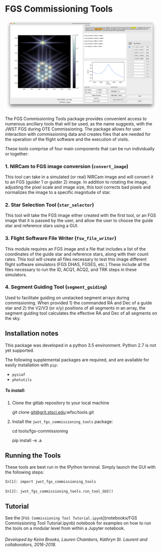 FGS Commissioning Tools
=======================

![GUI](notebooks/FGSCommTools_GUI.png)

The FGS Commissioning Tools package provides convenient access to  numerous ancillary tools that will be used, as the name suggests, with the JWST FGS during OTE Commissioning. The package allows for user interaction with commissioning data and creates files that are needed for the operation of the flight software and the execution of visits.

These tools comprise of four main components that can be run individually
or together:

### 1. NIRCam to FGS image conversion (``convert_image``)
This tool can take in a simulated (or real) NIRCam image and will convert
it to an FGS (guider 1 or guider 2) image. In addition to rotating the image,
adjusting the pixel scale and image size, this tool corrects bad pixels and
normalizes the image to a specific magnitude of star.


### 2. Star Selection Tool (``star_selector``)
This tool will take the FGS image either created with the first tool, or
an FGS image that it is passed by the user, and allow the user to choose
the guide star and reference stars using a GUI.


### 3. Flight Software File Writer (``fsw_file_writer``)
This module requires an FGS image and a file that includes a list of the
coordinates of the guide star and reference stars, along with their count
rates. This tool will create all files necessary to test this image different
flight software simulators (FGS DHAS, FGSES, etc.) These include all the
files necessary to run the ID, ACQ1, ACQ2, and TRK steps in these simulators.


### 4. Segment Guiding Tool (``segment_guiding``)
Used to facilitate guiding on unstacked segment arrays during commissioning. When
provided 1) the commanded RA and Dec of a guide star and 2) the V2/V3 (or x/y)
positions of all segments in an array, the segment guiding tool calculates the
effective RA and Dec of all segments on the sky.


Installation notes
------------------
This package was developed in a python 3.5 environment. Python 2.7 is not yet supported.

The following supplemental packages are required, and are available for easily installation with `pip`:
* `pysiaf`
* `photutils`

##### To install:

1) Clone the gitlab repository to your local machine

	git clone git@grit.stsci.edu:wfsc/tools.git

2) Install the `jwst_fgs_commissioning_tools` package:

	cd tools/fgs-commissioning

	pip install -e .a



Running the Tools
-----------------
These tools are best run in the IPython terminal. Simply launch the GUI with the following steps:

    In[1]: import jwst_fgs_commissioning_tools

    In[2]: jwst_fgs_commissioning_tools.run_tool_GUI()


Tutorial
-----------------
See the [`FGS Commissioning Tool Tutorial.ipynb`](notebooks/FGS Commissioning Tool Tutorial.ipynb) notebook for examples on how to run the tools on a modular level from within a Jupyter notebook.


###### Developed by Keira Brooks, Lauren Chambers, Kathryn St. Laurent and collaborators, 2016-2018.
